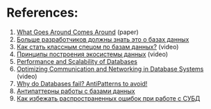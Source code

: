 
# References:

1. [What Goes Around Comes Around](http://mitpress2.mit.edu/books/chapters/0262693143chapm1.pdf) (paper) 
2. [Больше разработчиков должны знать это о базах данных](https://habr.com/ru/company/flant/blog/500850/)
3. [Как стать классным спецом по базам данных?](https://www.youtube.com/watch?v=SpLVs6lfXps&list=PLH-XmS0lSi_wMtn1TsBc2_vv7tBDAf7Qg&index=13) (video)
4. [Принципы построения экосистемы данных](https://www.youtube.com/watch?v=TP9pCQZqOxs&list=PLH-XmS0lSi_zTZrols83QSxI3Q96dSbBm&index=115) (video)
5. [Performance and Scalability of Databases](https://use-the-index-luke.com/sql/testing-scalability)
6. [Optimizing Communication and Networking in Database Systems](https://www.youtube.com/watch?v=ixuSv0k-jWU&list=PLQnljOFTspQXjD0HOzN7P2tgzu7scWpl2&index=72) (video)
7. [Why do Databases fail? AntiPatterns to avoid!](https://www.youtube.com/watch?v=9T-gNZ5bGCw&list=PLMCXHnjXnTnvo6alSjVkgxV-VH6EPyvoX&index=15)
8. [Антипаттерны работы с базами данных](https://habr.com/ru/post/487622/)
9. [Как избежать распространенных ошибок при работе с СУБД](https://habr.com/ru/companies/selectel/articles/701370/)